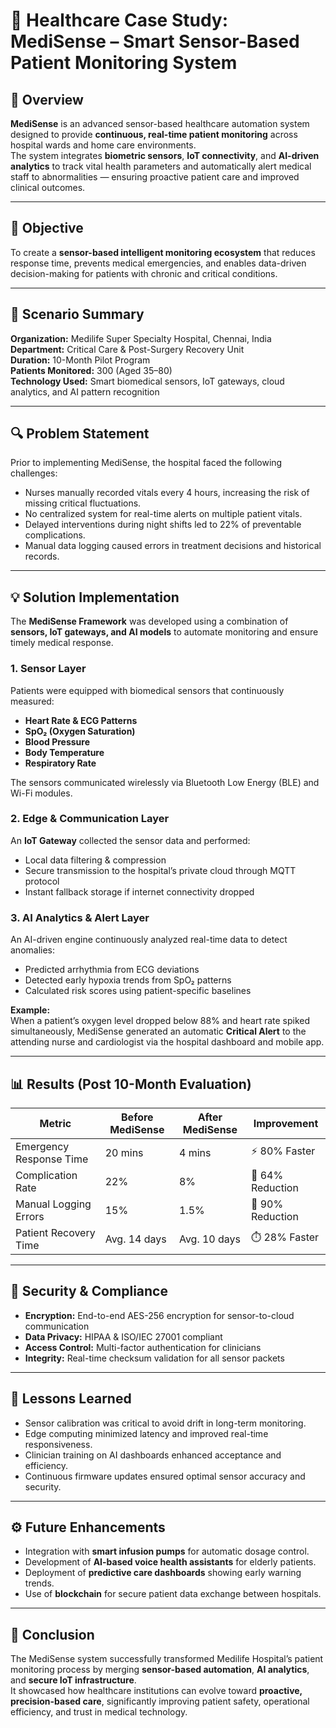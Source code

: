 # 🏥 Healthcare Case Study: MediSense – Smart Sensor-Based Patient Monitoring System

## 📘 Overview
**MediSense** is an advanced sensor-based healthcare automation system designed to provide **continuous, real-time patient monitoring** across hospital wards and home care environments.  
The system integrates **biometric sensors**, **IoT connectivity**, and **AI-driven analytics** to track vital health parameters and automatically alert medical staff to abnormalities — ensuring proactive patient care and improved clinical outcomes.

---

## 🎯 Objective
To create a **sensor-based intelligent monitoring ecosystem** that reduces response time, prevents medical emergencies, and enables data-driven decision-making for patients with chronic and critical conditions.

---

## 🧠 Scenario Summary
**Organization:** Medilife Super Specialty Hospital, Chennai, India  
**Department:** Critical Care & Post-Surgery Recovery Unit  
**Duration:** 10-Month Pilot Program  
**Patients Monitored:** 300 (Aged 35–80)  
**Technology Used:** Smart biomedical sensors, IoT gateways, cloud analytics, and AI pattern recognition  

---

## 🔍 Problem Statement
Prior to implementing MediSense, the hospital faced the following challenges:
- Nurses manually recorded vitals every 4 hours, increasing the risk of missing critical fluctuations.  
- No centralized system for real-time alerts on multiple patient vitals.  
- Delayed interventions during night shifts led to 22% of preventable complications.  
- Manual data logging caused errors in treatment decisions and historical records.  

---

## 💡 Solution Implementation
The **MediSense Framework** was developed using a combination of **sensors, IoT gateways, and AI models** to automate monitoring and ensure timely medical response.

### 1. **Sensor Layer**
Patients were equipped with biomedical sensors that continuously measured:
- **Heart Rate & ECG Patterns**  
- **SpO₂ (Oxygen Saturation)**  
- **Blood Pressure**  
- **Body Temperature**  
- **Respiratory Rate**

The sensors communicated wirelessly via Bluetooth Low Energy (BLE) and Wi-Fi modules.

### 2. **Edge & Communication Layer**
An **IoT Gateway** collected the sensor data and performed:
- Local data filtering & compression  
- Secure transmission to the hospital’s private cloud through MQTT protocol  
- Instant fallback storage if internet connectivity dropped  

### 3. **AI Analytics & Alert Layer**
An AI-driven engine continuously analyzed real-time data to detect anomalies:
- Predicted arrhythmia from ECG deviations  
- Detected early hypoxia trends from SpO₂ patterns  
- Calculated risk scores using patient-specific baselines  

**Example:**  
When a patient’s oxygen level dropped below 88% and heart rate spiked simultaneously, MediSense generated an automatic **Critical Alert** to the attending nurse and cardiologist via the hospital dashboard and mobile app.

---

## 📊 Results (Post 10-Month Evaluation)

| Metric | Before MediSense | After MediSense | Improvement |
|---------|------------------|----------------|-------------|
| Emergency Response Time | 20 mins | 4 mins | ⚡ 80% Faster |
| Complication Rate | 22% | 8% | 🔽 64% Reduction |
| Manual Logging Errors | 15% | 1.5% | 🧾 90% Reduction |
| Patient Recovery Time | Avg. 14 days | Avg. 10 days | ⏱️ 28% Faster |

---

## 🔐 Security & Compliance
- **Encryption:** End-to-end AES-256 encryption for sensor-to-cloud communication  
- **Data Privacy:** HIPAA & ISO/IEC 27001 compliant  
- **Access Control:** Multi-factor authentication for clinicians  
- **Integrity:** Real-time checksum validation for all sensor packets  

---

## 🧾 Lessons Learned
- Sensor calibration was critical to avoid drift in long-term monitoring.  
- Edge computing minimized latency and improved real-time responsiveness.  
- Clinician training on AI dashboards enhanced acceptance and efficiency.  
- Continuous firmware updates ensured optimal sensor accuracy and security.  

---

## ⚙️ Future Enhancements
- Integration with **smart infusion pumps** for automatic dosage control.  
- Development of **AI-based voice health assistants** for elderly patients.  
- Deployment of **predictive care dashboards** showing early warning trends.  
- Use of **blockchain** for secure patient data exchange between hospitals.  

---

## 🏁 Conclusion
The MediSense system successfully transformed Medilife Hospital’s patient monitoring process by merging **sensor-based automation**, **AI analytics**, and **secure IoT infrastructure**.  
It showcased how healthcare institutions can evolve toward **proactive, precision-based care**, significantly improving patient safety, operational efficiency, and trust in medical technology.
